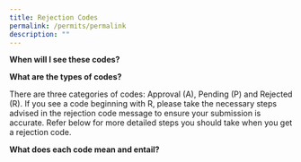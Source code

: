 ```yaml
---
title: Rejection Codes
permalink: /permits/permalink
description: ""
---
```

**When will I see these codes?**


**What are the types of codes?**

There are three categories of codes: Approval (A), Pending (P) and Rejected (R). If you see a code beginning with R, please take the necessary steps advised in the rejection code message to ensure your submission is accurate. Refer below for more detailed steps you should take when you get a rejection code. 

**What does each code mean and entail?**

